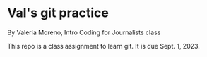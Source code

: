 # Val's git practice

By Valeria Moreno, Intro Coding for Journalists class

This repo is a class assignment to learn git. It is due Sept. 1, 2023.
